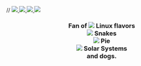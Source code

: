 
//
<a href="https://discord.com/channels/@toutbien"><img src="https://img.shields.io/badge/Discord-7289DA?style=for-the-badge&logo=discord&logoColor=white" /> </a>
<a href="https://www.linkedin.com/in/stanleylm"><img src="https://img.shields.io/badge/LinkedIn-0077B5?style=for-the-badge&logo=linkedin&logoColor=white" /> </a>
<a href="mailto:toutbien@protonmail.com"><img src="https://img.shields.io/badge/ProtonMail-8B89CC?style=for-the-badge&logo=protonmail&logoColor=white" /> </a>
<a href="https://bit.ly/3Gt8Srb"><img src="https://img.shields.io/badge/website-000000?style=for-the-badge&logo=About.me&logoColor=white" /> </a>

<center><h3>
Fan of <img src="https://img.shields.io/badge/Linux_Mint-87CF3E?style=for-the-badge&logo=linux-mint&logoColor=white"> Linux flavors<br>
<img src="https://img.shields.io/badge/Python-FFD43B?style=for-the-badge&logo=python&logoColor=darkgreen"> Snakes<br>
<img src="ttps://img.shields.io/badge/Raspberry%20Pi-A22846?style=for-the-badge&logo=Raspberry%20Pi&logoColor=white"> Pie <br>
<img src="https://img.shields.io/badge/Jupyter-F37626.svg?&style=for-the-badge&logo=Jupyter&logoColor=white"> Solar Systems <br>
and dogs.
<br> <br> 
<head>
    <meta charset="UTF-8">
    <meta name="viewport" content="width=device-width, initial-scale=1.0">
    <title>About Me</title>
    <style>
        .scrolling-text {
            font-size: 24px;
            font-weight: bold;
            overflow: hidden;
            white-space: nowrap;
            animation: scroll-left 10s linear infinite;
        }

        @keyframes scroll-left {
            0% {
                transform: translateX(100%);
            }
            100% {
                transform: translateX(-100%);
            }
        }
        .emoji {
            font-size: 36px;
            margin: 10px 0;
        }
    </style>
</head>
<body>
    <div class="scrolling-text">🚧 In Progress 🚧</div>

    <div class="about-me">
        <p>Hi! I'm [Your Name] and I'm always excited to learn and grow. Here are a few things about me:</p>
        <ul>
            <li>🌟 Really interested in IaC, cybersecurity, data and securing AI</li>
            <li>🌍 Big on expanding minds and experiences through traveling</li>
            <li>📚 Recovering work-a-holic and lifelong learner</li>
            <li>🐾 Senior pet = best friend </li>
        </ul>
        <div class="emoji">✨🌈🚀🎉</div>
    </div>

      <hr><br>Appreciate any opportunity to connect, learn, and grow together!
</body>
</html>
      <br>
      <img src="https://github-readme-stats.vercel.app/api/top-langs/?username=toutbien">
      </center>
